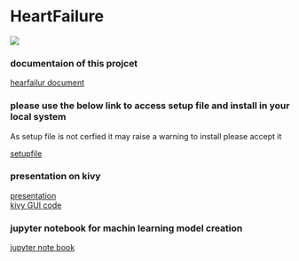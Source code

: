 # HeartFailure
<img src="https://github.com/Jyothi-prakash-muddana/HeartFailure/blob/main/HeartFailure/Documents/HeartFailure.ico" />

### documentaion of this projcet 
<a href="https://github.com/Jyothi-prakash-muddana/HeartFailure/blob/main/HeartFailure/Documents/heartfailure.pdf"> hearfailur document </a>

### please use the below link to access setup file and install in your local system 
As setup file is not cerfied it may raise a warning to install please accept it 

<a href="https://1drv.ms/u/s!AnJKiurEaqj7i1FLONHiSZLwTxCU?e=nCWeMB"> setupfile </a>

### presentation on kivy 
<a href="https://github.com/Jyothi-prakash-muddana/HeartFailure/blob/main/kivypresentation.pdf"> presentation </a><br/>
<a href="https://github.com/Jyothi-prakash-muddana/HeartFailure/tree/main/HeartFailure/kivyGUI"> kivy GUI code </a>

### jupyter notebook for machin learning model creation 
<a href="https://github.com/Jyothi-prakash-muddana/HeartFailure/blob/main/HeartFailure/MachineLearning/HeartFailure.ipynb"> jupyter note book</a>





